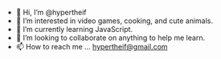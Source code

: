 - 👋 Hi, I’m @hypertheif
- 👀 I’m interested in video games, cooking, and cute animals.
- 🌱 I’m currently learning JavaScript.
- 💞️ I’m looking to collaborate on anything to help me learn.
- 📫 How to reach me ... hypertheif@gmail.com

<!---
hypertheif/hypertheif is a ✨ special ✨ repository because its `README.md` (this file) appears on your GitHub profile.
You can click the Preview link to take a look at your changes.
--->
